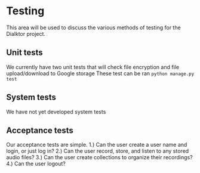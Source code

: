 # Testing

This area will be used to discuss the various methods of testing for the Dialktor project.

## Unit tests
We currently have two unit tests that will check file encryption and file upload/download to Google storage
These test can be ran `python manage.py test`

## System tests
We have not yet developed system tests

## Acceptance tests
Our acceptance tests are simple.
1.) Can the user create a user name and login, or just log in?
2.) Can the user record, store, and listen to any stored audio files?
3.) Can the user create collections to organize their recordings?
4.) Can the user logout?
